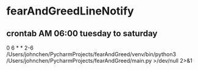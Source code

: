 # fearAndGreedLineNotify

## crontab AM 06:00 tuesday to saturday
0 6 * * 2-6 /Users/johnchen/PycharmProjects/fearAndGreed/venv/bin/python3 /Users/johnchen/PycharmProjects/fearAndGreed/main.py >/dev/null 2>&1